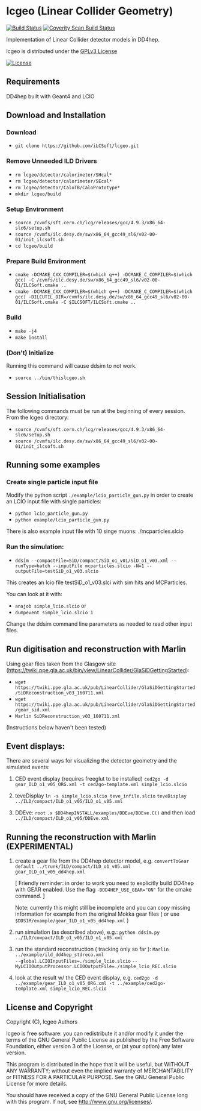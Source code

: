 # lcgeo (Linear Collider Geometry)
[![Build Status](https://travis-ci.org/iLCSoft/lcgeo.svg?branch=master)](https://travis-ci.org/iLCSoft/lcgeo)
[![Coverity Scan Build Status](https://scan.coverity.com/projects/12359/badge.svg)](https://scan.coverity.com/projects/ilcsoft-lcgeo)

Implementation of Linear Collider detector models in DD4hep.

lcgeo is distributed under the [GPLv3 License](http://www.gnu.org/licenses/gpl-3.0.en.html)

[![License](https://www.gnu.org/graphics/gplv3-127x51.png)](https://www.gnu.org/licenses/gpl-3.0.en.html)

## Requirements
DD4hep built with Geant4 and LCIO
## Download and Installation
### Download
  * `git clone https://github.com/iLCSoft/lcgeo.git`
### Remove Unneeded ILD Drivers
  * `rm lcgeo/detector/calorimeter/SHcal*`
  * `rm lcgeo/detector/calorimeter/SEcal*`
  * `rm lcgeo/detector/CaloTB/CaloPrototype*`
  * `mkdir lcgeo/build`
### Setup Environment
  * `source /cvmfs/sft.cern.ch/lcg/releases/gcc/4.9.3/x86_64-slc6/setup.sh`
  * `source /cvmfs/ilc.desy.de/sw/x86_64_gcc49_sl6/v02-00-01/init_ilcsoft.sh`
  * `cd lcgeo/build`
### Prepare Build Environment
  * `cmake -DCMAKE_CXX_COMPILER=$(which g++) -DCMAKE_C_COMPILER=$(which gcc) -C /cvmfs/ilc.desy.de/sw/x86_64_gcc49_sl6/v02-00-01/ILCSoft.cmake ..`
  * `cmake -DCMAKE_CXX_COMPILER=$(which g++) -DCMAKE_C_COMPILER=$(which gcc) -DILCUTIL_DIR=/cvmfs/ilc.desy.de/sw/x86_64_gcc49_sl6/v02-00-01/ILCSoft.cmake -C $ILCSOFT/ILCSoft.cmake ..`
### Build
  * `make -j4`
  * `make install`
### (Don't) Initialize
Running this command will cause ddsim to not work.
  * `source ../bin/thislcgeo.sh`

## Session Initialisation
The following commands must be run at the beginning of every session. From the lcgeo directory:
  * `source /cvmfs/sft.cern.ch/lcg/releases/gcc/4.9.3/x86_64-slc6/setup.sh`
  * `source /cvmfs/ilc.desy.de/sw/x86_64_gcc49_sl6/v02-00-01/init_ilcsoft.sh`
  
## Running some examples

### Create single particle input file
Modify the python script `./example/lcio_particle_gun.py` in order to create
an LCIO input file with single particles:
  * `python lcio_particle_gun.py`
  * `python example/lcio_particle_gun.py`

There is also example input file with 10 singe muons: ./mcparticles.slcio

### Run the simulation:
  * `ddsim --compactFile=SiD/compact/SiD_o1_v01/SiD_o1_v03.xml --runType=batch --inputFile mcparticles.slcio -N=1 --outputFile=testSiD_o1_v03.slcio`

This creates an lcio file testSiD_o1_v03.slci with sim hits and MCParticles.

You can look at it with:

  * `anajob simple_lcio.slcio`
or 
  * `dumpevent simple_lcio.slcio 1`

Change the ddsim command line parameters as needed to read other input files.

## Run digitisation and reconstruction with Marlin
Using gear files taken from the Glasgow site (https://twiki.ppe.gla.ac.uk/bin/view/LinearCollider/GlaSiDGettingStarted):

  * `wget https://twiki.ppe.gla.ac.uk/pub/LinearCollider/GlaSiDGettingStarted/SiDReconstruction_v03_160711.xml`
  * `wget https://twiki.ppe.gla.ac.uk/pub/LinearCollider/GlaSiDGettingStarted/gear_sid.xml`
  * `Marlin SiDReconstruction_v03_160711.xml`  

  
(Instructions below haven't been tested)  
## Event displays:
There are several ways for visualizing the detector geometry and the simulated events:

1) CED event display (requires freeglut to be installed)
   `ced2go -d gear_ILD_o1_v05_ORG.xml -t ced2go-template.xml simple_lcio.slcio`

2) teveDisplay
   `ln -s simple_lcio.slcio teve_infile.slcio`
   `teveDisplay ../ILD/compact/ILD_o1_v05/ILD_o1_v05.xml`

3) DDEve:
   `root`
   `.x $DD4hepINSTALL/examples/DDEve/DDEve.C()`
and then load  
   `../ILD/compact/ILD_o1_v05/DDEve.xml`

## Running the reconstruction with Marlin (EXPERIMENTAL)
 1) create a gear file from the DD4hep detector model, e.g.
    `convertToGear default ../trunk/ILD/compact/ILD_o1_v05.xml gear_ILD_o1_v05_dd4hep.xml`

    [ Friendly reminder: in order to work you need to explicitly build DD4hep with GEAR enabled. Use the flag `-DDD4HEP_USE_GEAR="ON"` for the cmake command. ]

    Note: currently this might still be incomplete and you can copy missing information for example from the original Mokka gear files ( or use `$DDSIM/example/gear_ILD_o1_v05_dd4hep.xml` )

 2) run simulation (as described above), e.g.:
    `python ddsim.py ../ILD/compact/ILD_o1_v05/ILD_o1_v05.xml`

 3) run the standard reconstruction ( tracking only so far ):
    `Marlin ../example/ild_dd4hep_stdreco.xml`  
    `--global.LCIOInputFiles=./simple_lcio.slcio`
    `--MyLCIOOutputProcessor.LCIOOutputFile=./simple_lcio_REC.slcio`

 4) look at the result w/ the CED event display, e.g.
    `ced2go -d ../example/gear_ILD_o1_v05_ORG.xml -t ../example/ced2go-template.xml simple_lcio_REC.slcio`

## License and Copyright
Copyright (C), lcgeo Authors

lcgeo is free software: you can redistribute it and/or modify it under the terms of the GNU General Public License as published by the Free Software Foundation, either version 3 of the License, or (at your option) any later version.

This program is distributed in the hope that it will be useful, but WITHOUT ANY WARRANTY; without even the implied warranty of MERCHANTABILITY or FITNESS FOR A PARTICULAR PURPOSE.  See the GNU General Public License for more details.

You should have received a copy of the GNU General Public License long with this program.  If not, see <http://www.gnu.org/licenses/>.
